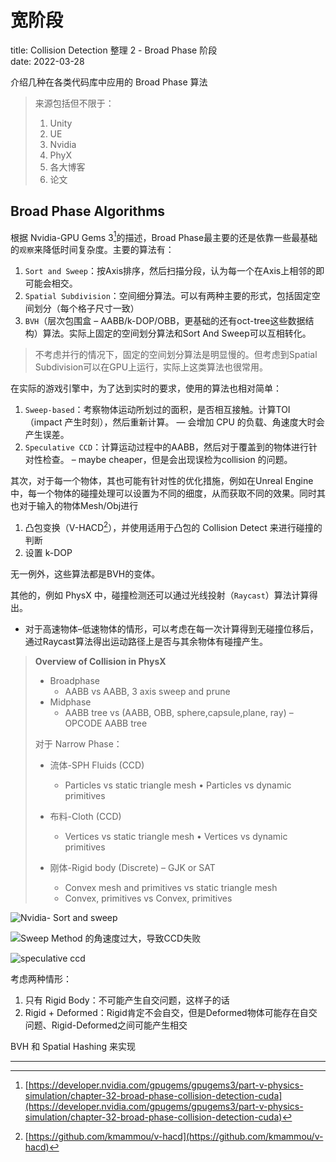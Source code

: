 # 宽阶段

title: Collision Detection 整理 2 - Broad Phase 阶段  
date: 2022-03-28  
  

介绍几种在各类代码库中应用的 Broad Phase 算法

> 来源包括但不限于：
>
> 1. Unity
> 2. UE
> 3. Nvidia
> 4. PhyX
> 5. 各大博客
> 6. 论文

## Broad Phase Algorithms

根据 Nvidia-GPU Gems 3[^1]的描述，Broad Phase最主要的还是依靠一些最基础的`观察`来降低时间复杂度。主要的算法有：

1. `Sort and Sweep`：按Axis排序，然后扫描分段，认为每一个在Axis上相邻的即可能会相交。
2. `Spatial Subdivision`：空间细分算法。可以有两种主要的形式，包括固定空间划分（每个格子尺寸一致）
3. `BVH`（层次包围盒 – AABB/k-DOP/OBB，更基础的还有oct-tree这些数据结构）算法。实际上固定的空间划分算法和Sort And Sweep可以互相转化。

> 不考虑并行的情况下，固定的空间划分算法是明显慢的。但考虑到Spatial Subdivision可以在GPU上运行，实际上这类算法也很常用。

在实际的游戏引擎中，为了达到实时的要求，使用的算法也相对简单：

1. `Sweep-based`：考察物体运动所划过的面积，是否相互接触。计算TOI（impact 产生时刻），然后重新计算。 — 会增加 CPU 的负载、角速度大时会产生误差。
2. `Speculative CCD`：计算运动过程中的AABB，然后对于覆盖到的物体进行针对性检查。 – maybe cheaper，但是会出现误检为collision 的问题。

其次，对于每一个物体，其也可能有针对性的优化措施，例如在Unreal Engine中，每一个物体的碰撞处理可以设置为不同的细度，从而获取不同的效果。同时其也对于输入的物体Mesh/Obj进行

1. 凸包变换（V-HACD[^2]），并使用适用于凸包的 Collision Detect 来进行碰撞的判断
2. 设置 k-DOP

无一例外，这些算法都是BVH的变体。

其他的，例如 PhysX 中，碰撞检测还可以通过光线投射（`Raycast`）算法计算得出。

- 对于高速物体–低速物体的情形，可以考虑在每一次计算得到无碰撞位移后，通过Raycast算法得出运动路径上是否与其余物体有碰撞产生。

> **Overview of Collision in PhysX**
>
> - Broadphase
>   - AABB vs AABB, 3 axis sweep and prune
> - Midphase
>   - AABB tree vs (AABB, OBB, sphere,capsule,plane, ray) – OPCODE AABB tree
>
> 对于 Narrow Phase：
>
> - 流体-SPH Fluids (CCD)
>
>   - Particles vs static triangle mesh • Particles vs dynamic primitives
> - 布料-Cloth (CCD)
>
>   - Vertices vs static triangle mesh • Vertices vs dynamic primitives
> - 刚体-Rigid body (Discrete) – GJK or SAT
>
>   - Convex mesh and primitives vs static triangle mesh
>   - Convex, primitives vs Convex, primitives

![Nvidia- Sort and sweep](https://developer.nvidia.com/sites/all/modules/custom/gpugems/books/GPUGems3/elementLinks/32fig01.jpg)

![Sweep Method 的角速度过大，导致CCD失败](https://docs.unity3d.com/uploads/Main/SpeculativeCCD1.gif)

![speculative ccd](https://docs.unity3d.com/uploads/Main/SpeculativeCCD2.png)

考虑两种情形：

1. 只有 Rigid Body：不可能产生自交问题，这样子的话
2. Rigid + Deformed：Rigid肯定不会自交，但是Deformed物体可能存在自交问题、Rigid-Deformed之间可能产生相交

BVH 和 Spatial Hashing 来实现

---

[^1]:[https://developer.nvidia.com/gpugems/gpugems3/part-v-physics-simulation/chapter-32-broad-phase-collision-detection-cuda](https://developer.nvidia.com/gpugems/gpugems3/part-v-physics-simulation/chapter-32-broad-phase-collision-detection-cuda)
[^2]: [https://github.com/kmammou/v-hacd](https://github.com/kmammou/v-hacd)
